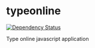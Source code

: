 typeonline
==========

[![Dependency Status](https://www.versioneye.com/user/projects/575acdcf7757a00041b3b552/badge.svg?style=flat)](https://www.versioneye.com/user/projects/575acdcf7757a00041b3b552)

Type online javascript application
